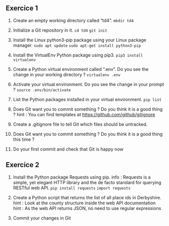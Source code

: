 ## Exercice 1

1. Create an empty working directory called “td4”.
``` mkdir td4 ```

2. Initialize a Git repository in it.
``` cd td4 ```
``` git init ```

3. Install the Linux python3-pip package using your Linux package manager.
``` sudo apt update ```
``` sudo apt-get install python3-pip ```

4. Install the VirtualEnv Python package using pip3.
``` pip3 install virtualenv ```

5. Create a Python virtual environment called “.env”. Do you see the change in your working directory ?
``` virtualenv .env ```

6. Activate your virtual environment. Do you see the change in your prompt ?
``` source .env/bin/activate ```

7. List the Python packages installed in your virtual environment.
``` pip list ```

8. Does Git want you to commit something ? Do you think it is a good thing ?
hint : You can find templates at https://github.com/github/gitignore


9. Create a .gitignore file to tell Git which files should be untracked.


10. Does Git want you to commit something ?
Do you think it is a good thing this time ?


11. Do your first commit and check that Git is happy    now


## Exercice 2

1. Install the Python package Requests using pip.
info : Requests is a simple, yet elegant HTTP library and the de facto
standard for querying RESTful web API.
``` pip install requests ```
``` import requests ```


2. Create a Python script that returns the list of all place ids in Derbyshire.
hint : Look at the county structure inside the web API documentation
hint : As the web API returns JSON, no need to use regular expressions


3. Commit your changes in Git
